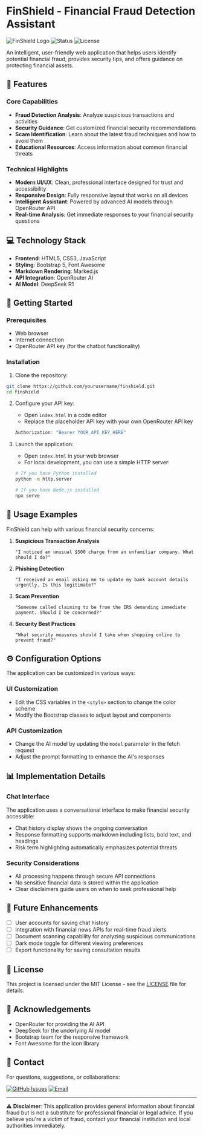 # FinShield - Financial Fraud Detection Assistant

![FinShield Logo](https://img.shields.io/badge/FinShield-Fraud%20Detection-2a4365?style=for-the-badge&logo=shield&logoColor=white)
![Status](https://img.shields.io/badge/Status-Active-38a169.svg)
![License](https://img.shields.io/badge/License-MIT-blue.svg)

An intelligent, user-friendly web application that helps users identify potential financial fraud, provides security tips, and offers guidance on protecting financial assets.


## 🔐 Features

### Core Capabilities
- **Fraud Detection Analysis**: Analyze suspicious transactions and activities
- **Security Guidance**: Get customized financial security recommendations
- **Scam Identification**: Learn about the latest fraud techniques and how to avoid them
- **Educational Resources**: Access information about common financial threats

### Technical Highlights
- **Modern UI/UX**: Clean, professional interface designed for trust and accessibility
- **Responsive Design**: Fully responsive layout that works on all devices
- **Intelligent Assistant**: Powered by advanced AI models through OpenRouter API
- **Real-time Analysis**: Get immediate responses to your financial security questions

## 💻 Technology Stack

- **Frontend**: HTML5, CSS3, JavaScript
- **Styling**: Bootstrap 5, Font Awesome
- **Markdown Rendering**: Marked.js
- **API Integration**: OpenRouter AI
- **AI Model**: DeepSeek R1

## 🚀 Getting Started

### Prerequisites
- Web browser
- Internet connection
- OpenRouter API key (for the chatbot functionality)

### Installation

1. Clone the repository:
```bash
git clone https://github.com/yourusername/finshield.git
cd finshield
```

2. Configure your API key:
   - Open `index.html` in a code editor
   - Replace the placeholder API key with your own OpenRouter API key
   ```javascript
   Authorization: "Bearer YOUR_API_KEY_HERE"
   ```

3. Launch the application:
   - Open `index.html` in your web browser
   - For local development, you can use a simple HTTP server:
   ```bash
   # If you have Python installed
   python -m http.server
   
   # If you have Node.js installed
   npx serve
   ```

## 📱 Usage Examples

FinShield can help with various financial security concerns:

1. **Suspicious Transaction Analysis**
   ```
   "I noticed an unusual $500 charge from an unfamiliar company. What should I do?"
   ```

2. **Phishing Detection**
   ```
   "I received an email asking me to update my bank account details urgently. Is this legitimate?"
   ```

3. **Scam Prevention**
   ```
   "Someone called claiming to be from the IRS demanding immediate payment. Should I be concerned?"
   ```

4. **Security Best Practices**
   ```
   "What security measures should I take when shopping online to prevent fraud?"
   ```

## ⚙️ Configuration Options

The application can be customized in various ways:

### UI Customization
- Edit the CSS variables in the `<style>` section to change the color scheme
- Modify the Bootstrap classes to adjust layout and components

### API Customization
- Change the AI model by updating the `model` parameter in the fetch request
- Adjust the prompt formatting to enhance the AI's responses

## 📊 Implementation Details

### Chat Interface
The application uses a conversational interface to make financial security accessible:
- Chat history display shows the ongoing conversation
- Response formatting supports markdown including lists, bold text, and headings
- Risk term highlighting automatically emphasizes potential threats

### Security Considerations
- All processing happens through secure API connections
- No sensitive financial data is stored within the application
- Clear disclaimers guide users on when to seek professional help

## 🔄 Future Enhancements

- [ ] User accounts for saving chat history
- [ ] Integration with financial news APIs for real-time fraud alerts
- [ ] Document scanning capability for analyzing suspicious communications
- [ ] Dark mode toggle for different viewing preferences
- [ ] Export functionality for saving consultation results

## 📜 License

This project is licensed under the MIT License - see the [LICENSE](LICENSE) file for details.

## 🙏 Acknowledgements

- OpenRouter for providing the AI API
- DeepSeek for the underlying AI model
- Bootstrap team for the responsive framework
- Font Awesome for the icon library

## 🔗 Contact

For questions, suggestions, or collaborations:

[![GitHub Issues](https://img.shields.io/github/issues/yourusername/finshield?style=flat-square)](https://github.com/yourusername/finshield/issues)
[![Email](https://img.shields.io/badge/Email-contact%40example.com-blue?style=flat-square&logo=gmail)](mailto:contact@example.com)

---

⚠️ **Disclaimer**: This application provides general information about financial fraud but is not a substitute for professional financial or legal advice. If you believe you're a victim of fraud, contact your financial institution and local authorities immediately.
